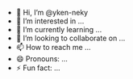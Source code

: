 - 👋 Hi, I’m @yken-neky
- 👀 I’m interested in ...
- 🌱 I’m currently learning ...
- 💞️ I’m looking to collaborate on ...
- 📫 How to reach me ...
- 😄 Pronouns: ...
- ⚡ Fun fact: ...

<!---
yken-neky/yken-neky is a ✨ special ✨ repository because its `README.md` (this file) appears on your GitHub profile.
You can click the Preview link to take a look at your changes.
--->
